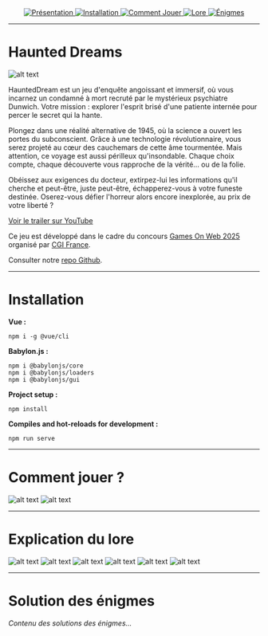 <div align="center">
  <a href="#readme">
    <img src="https://img.shields.io/badge/Présentation-blue" alt="Présentation" />
  </a>
  <a href="#installation">
    <img src="https://img.shields.io/badge/Installation-red" alt="Installation" />
  </a>
  <a href="#comment-jouer">
    <img src="https://img.shields.io/badge/Comment_Jouer-green" alt="Comment Jouer" />
  </a>
  <a href="#lore">
    <img src="https://img.shields.io/badge/Lore-orange" alt="Lore" />
  </a>
  <a href="#enigmes">
    <img src="https://img.shields.io/badge/Énigmes-purple" alt="Énigmes" />
  </a>
</div>

---

<a name="readme"></a>
# Haunted Dreams

![alt text](public/images/HauntedDreamsV2.png)

HauntedDream est un jeu d'enquête angoissant et immersif, où vous incarnez un condamné à mort recruté par le mystérieux psychiatre Dunwich. Votre mission : explorer l'esprit brisé d'une patiente internée pour percer le secret qui la hante.

Plongez dans une réalité alternative de 1945, où la science a ouvert les portes du subconscient. Grâce à une technologie révolutionnaire, vous serez projeté au cœur des cauchemars de cette âme tourmentée. Mais attention, ce voyage est aussi périlleux qu'insondable. Chaque choix compte, chaque découverte vous rapproche de la vérité… ou de la folie.

Obéissez aux exigences du docteur, extirpez-lui les informations qu'il cherche et peut-être, juste peut-être, échapperez-vous à votre funeste destinée. Oserez-vous défier l'horreur alors encore inexplorée, au prix de votre liberté ?

[Voir le trailer sur YouTube](https://www.youtube.com/watch?v=PME4RAuYcyg)

Ce jeu est développé dans le cadre du concours [Games On Web 2025](https://www.cgi.com/france/fr-fr/event/games-on-web-2025) organisé par [CGI France](https://www.cgi.com/france/fr-fr).

Consulter notre [repo Github]().

---

<a name="installation"></a>
# Installation

**Vue :**
```
npm i -g @vue/cli
```
**Babylon.js :**
```
npm i @babylonjs/core
npm i @babylonjs/loaders
npm i @babylonjs/gui
```
**Project setup :**
```
npm install
```
**Compiles and hot-reloads for development :**
```
npm run serve
```
---

<a name="comment-jouer"></a>
# Comment jouer ?

![alt text](public/images/JOUER/1.png)
![alt text](public/images/JOUER/2.png)

---

<a name="lore"></a>
# Explication du lore

![alt text](public/images/LORE/1.png)
![alt text](public/images/LORE/2.png)
![alt text](public/images/LORE/3.png)
![alt text](public/images/LORE/4.png)
![alt text](public/images/LORE/5.png)
![alt text](public/images/LORE/6.png)

---

<a name="enigmes"></a>
# Solution des énigmes

*Contenu des solutions des énigmes...*